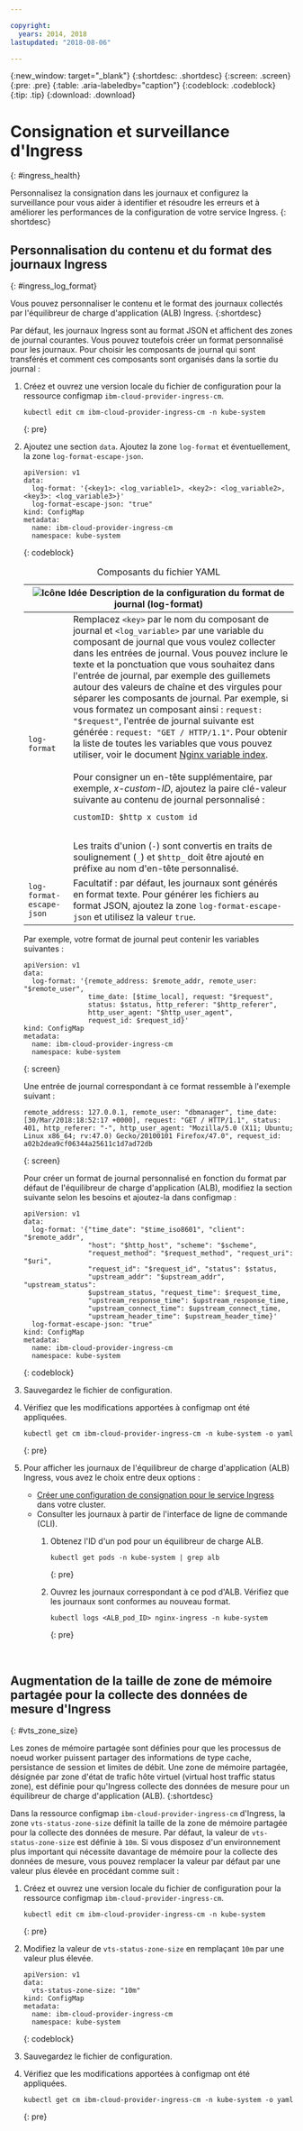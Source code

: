 ```yaml
---

copyright:
  years: 2014, 2018
lastupdated: "2018-08-06"

---
```


{:new_window: target="_blank"}
{:shortdesc: .shortdesc}
{:screen: .screen}
{:pre: .pre}
{:table: .aria-labeledby="caption"}
{:codeblock: .codeblock}
{:tip: .tip}
{:download: .download}

# Consignation et surveillance d'Ingress
{: #ingress_health}

Personnalisez la consignation dans les journaux et configurez la surveillance pour vous aider à identifier et résoudre les erreurs et à améliorer les performances de la configuration de votre service Ingress.
{: shortdesc}

## Personnalisation du contenu et du format des journaux Ingress
{: #ingress_log_format}

Vous pouvez personnaliser le contenu et le format des journaux collectés par l'équilibreur de charge d'application (ALB) Ingress.
{:shortdesc}

Par défaut, les journaux Ingress sont au format JSON et affichent des zones de journal courantes. Vous pouvez toutefois créer un format personnalisé pour les journaux. Pour choisir les composants de journal qui sont transférés et comment ces composants sont organisés dans la sortie du journal :

1. Créez et ouvrez une version locale du fichier de configuration pour la ressource configmap `ibm-cloud-provider-ingress-cm`.

    ```
    kubectl edit cm ibm-cloud-provider-ingress-cm -n kube-system
    ```
    {: pre}

2. Ajoutez une section <code>data</code>. Ajoutez la zone `log-format` et éventuellement, la zone `log-format-escape-json`.

    ```
    apiVersion: v1
    data:
      log-format: '{<key1>: <log_variable1>, <key2>: <log_variable2>, <key3>: <log_variable3>}'
      log-format-escape-json: "true"
    kind: ConfigMap
    metadata:
      name: ibm-cloud-provider-ingress-cm
      namespace: kube-system
    ```
    {: codeblock}

    <table>
    <caption>Composants du fichier YAML</caption>
    <thead>
    <th colspan=2><img src="images/idea.png" alt="Icône Idée"/> Description de la configuration du format de journal (log-format)</th>
    </thead>
    <tbody>
    <tr>
    <td><code>log-format</code></td>
    <td>Remplacez <code>&lt;key&gt;</code> par le nom du composant de journal et <code>&lt;log_variable&gt;</code> par une variable du composant de journal que vous voulez collecter dans les entrées de journal. Vous pouvez inclure le texte et la ponctuation que vous souhaitez dans l'entrée de journal, par exemple des guillemets autour des valeurs de chaîne et des virgules pour séparer les composants de journal. Par exemple, si vous formatez un composant ainsi : <code>request: "$request"</code>, l'entrée de journal suivante est générée : <code>request: "GET / HTTP/1.1"</code>. Pour obtenir la liste de toutes les variables que vous pouvez utiliser, voir le document <a href="http://nginx.org/en/docs/varindex.html">Nginx variable index</a>.<br><br>Pour consigner un en-tête supplémentaire, par exemple, <em>x-custom-ID</em>, ajoutez la paire clé-valeur suivante au contenu de journal personnalisé : <br><pre class="pre"><code>customID: $http_x_custom_id</code></pre> <br>Les traits d'union (<code>-</code>) sont convertis en traits de soulignement (<code>_</code>) et <code>$http_</code> doit être ajouté en préfixe au nom d'en-tête personnalisé.</td>
    </tr>
    <tr>
    <td><code>log-format-escape-json</code></td>
    <td>Facultatif : par défaut, les journaux sont générés en format texte. Pour générer les fichiers au format JSON, ajoutez la zone <code>log-format-escape-json</code> et utilisez la valeur <code>true</code>.</td>
    </tr>
    </tbody></table>

    Par exemple, votre format de journal peut contenir les variables suivantes :
    ```
    apiVersion: v1
    data:
      log-format: '{remote_address: $remote_addr, remote_user: "$remote_user",
                    time_date: [$time_local], request: "$request",
                    status: $status, http_referer: "$http_referer",
                    http_user_agent: "$http_user_agent",
                    request_id: $request_id}'
    kind: ConfigMap
    metadata:
      name: ibm-cloud-provider-ingress-cm
      namespace: kube-system
    ```
    {: screen}

    Une entrée de journal correspondant à ce format ressemble à l'exemple suivant :
    ```
    remote_address: 127.0.0.1, remote_user: "dbmanager", time_date: [30/Mar/2018:18:52:17 +0000], request: "GET / HTTP/1.1", status: 401, http_referer: "-", http_user_agent: "Mozilla/5.0 (X11; Ubuntu; Linux x86_64; rv:47.0) Gecko/20100101 Firefox/47.0", request_id: a02b2dea9cf06344a25611c1d7ad72db
    ```
    {: screen}

    Pour créer un format de journal personnalisé en fonction du format par défaut de l'équilibreur de charge d'application (ALB), modifiez la section suivante selon les besoins et ajoutez-la dans configmap :
    ```
    apiVersion: v1
    data:
      log-format: '{"time_date": "$time_iso8601", "client": "$remote_addr",
                    "host": "$http_host", "scheme": "$scheme",
                    "request_method": "$request_method", "request_uri": "$uri",
                    "request_id": "$request_id", "status": $status,
                    "upstream_addr": "$upstream_addr", "upstream_status":
                    $upstream_status, "request_time": $request_time,
                    "upstream_response_time": $upstream_response_time,
                    "upstream_connect_time": $upstream_connect_time,
                    "upstream_header_time": $upstream_header_time}'
      log-format-escape-json: "true"
    kind: ConfigMap
    metadata:
      name: ibm-cloud-provider-ingress-cm
      namespace: kube-system
    ```
    {: codeblock}

4. Sauvegardez le fichier de configuration.

5. Vérifiez que les modifications apportées à configmap ont été appliquées.

   ```
   kubectl get cm ibm-cloud-provider-ingress-cm -n kube-system -o yaml
   ```
   {: pre}

4. Pour afficher les journaux de l'équilibreur de charge d'application (ALB) Ingress, vous avez le choix entre deux options :
    * [Créer une configuration de consignation pour le service Ingress](cs_health.html#logging) dans votre cluster.
    * Consulter les journaux à partir de l'interface de ligne de commande (CLI).
        1. Obtenez l'ID d'un pod pour un équilibreur de charge ALB.
            ```
            kubectl get pods -n kube-system | grep alb
            ```
            {: pre}

        2. Ouvrez les journaux correspondant à ce pod d'ALB. Vérifiez que les journaux sont conformes au nouveau format.
            ```
            kubectl logs <ALB_pod_ID> nginx-ingress -n kube-system
            ```
            {: pre}

<br />




## Augmentation de la taille de zone de mémoire partagée pour la collecte des données de mesure d'Ingress
{: #vts_zone_size}

Les zones de mémoire partagée sont définies pour que les processus de noeud worker puissent partager des informations de type cache, persistance de session et limites de débit. Une zone de mémoire partagée, désignée par zone d'état de trafic hôte virtuel (virtual host traffic status zone), est définie pour qu'Ingress collecte des données de mesure pour un équilibreur de charge d'application (ALB).
{:shortdesc}

Dans la ressource configmap `ibm-cloud-provider-ingress-cm` d'Ingress, la zone `vts-status-zone-size` définit la taille de la zone de mémoire partagée pour la collecte des données de mesure. Par défaut, la valeur de `vts-status-zone-size` est définie à `10m`. Si vous disposez d'un environnement plus important qui nécessite davantage de mémoire pour la collecte des données de mesure, vous pouvez remplacer la valeur par défaut par une valeur plus élevée en procédant comme suit :

1. Créez et ouvrez une version locale du fichier de configuration pour la ressource configmap `ibm-cloud-provider-ingress-cm`.

    ```
    kubectl edit cm ibm-cloud-provider-ingress-cm -n kube-system
    ```
    {: pre}

2. Modifiez la valeur de `vts-status-zone-size` en remplaçant `10m` par une valeur plus élevée.

   ```
   apiVersion: v1
   data:
     vts-status-zone-size: "10m"
   kind: ConfigMap
   metadata:
     name: ibm-cloud-provider-ingress-cm
     namespace: kube-system
   ```
   {: codeblock}

3. Sauvegardez le fichier de configuration.

4. Vérifiez que les modifications apportées à configmap ont été appliquées.

   ```
   kubectl get cm ibm-cloud-provider-ingress-cm -n kube-system -o yaml
   ```
   {: pre}
